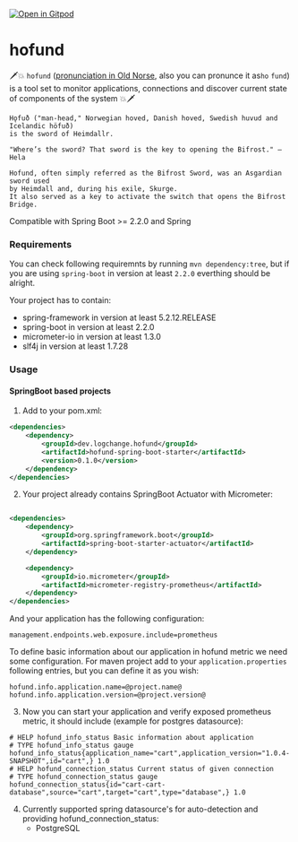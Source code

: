 [![Open in Gitpod](https://gitpod.io/button/open-in-gitpod.svg)](https://gitpod.io/#https://github.com/logchange/hofund)

# hofund

🗡️💥 `hofund` ([pronunciation in Old Norse](https://forvo.com/word/h%C7%ABfu%C3%B0/), also you can pronunce it
as`ho` `fund`) is a tool set to monitor applications, connections and discover current state of components of the system
💥🗡️

```
Hǫfuð ("man-head," Norwegian hoved, Danish hoved, Swedish huvud and Icelandic höfuð) 
is the sword of Heimdallr.

"Where’s the sword? That sword is the key to opening the Bifrost." ― Hela

Hofund, often simply referred as the Bifrost Sword, was an Asgardian sword used 
by Heimdall and, during his exile, Skurge. 
It also served as a key to activate the switch that opens the Bifrost Bridge.
```

Compatible with Spring Boot >= 2.2.0 and Spring

### Requirements

You can check following requiremnts by running `mvn dependency:tree`, but if you are using `spring-boot` in version at
least `2.2.0` everthing should be alright.

Your project has to contain:

- spring-framework in version at least 5.2.12.RELEASE
- spring-boot in version at least 2.2.0
- micrometer-io in version at least 1.3.0
- slf4j in version at least 1.7.28

### Usage

#### SpringBoot based projects

1. Add to your pom.xml:

```xml
<dependencies>
    <dependency>
        <groupId>dev.logchange.hofund</groupId>
        <artifactId>hofund-spring-boot-starter</artifactId>
        <version>0.1.0</version>
    </dependency>
</dependencies>
```

2. Your project already contains SpringBoot Actuator with Micrometer:

```xml

<dependencies>
    <dependency>
        <groupId>org.springframework.boot</groupId>
        <artifactId>spring-boot-starter-actuator</artifactId>
    </dependency>

    <dependency>
        <groupId>io.micrometer</groupId>
        <artifactId>micrometer-registry-prometheus</artifactId>
    </dependency>
</dependencies>
```

And your application has the following configuration:

```properties
management.endpoints.web.exposure.include=prometheus
```

To define basic information about our application in hofund metric we need some configuration.
For maven project add to your `application.properties` following entries, but you can define it as you wish:

```properties
hofund.info.application.name=@project.name@
hofund.info.application.version=@project.version@
```

3. Now you can start your application and verify exposed prometheus metric, it should include (example for postgres
   datasource):

```text
# HELP hofund_info_status Basic information about application
# TYPE hofund_info_status gauge
hofund_info_status{application_name="cart",application_version="1.0.4-SNAPSHOT",id="cart",} 1.0
# HELP hofund_connection_status Current status of given connection
# TYPE hofund_connection_status gauge
hofund_connection_status{id="cart-cart-database",source="cart",target="cart",type="database",} 1.0
```

4. Currently supported spring datasource's for auto-detection and providing hofund_connection_status:
    - PostgreSQL